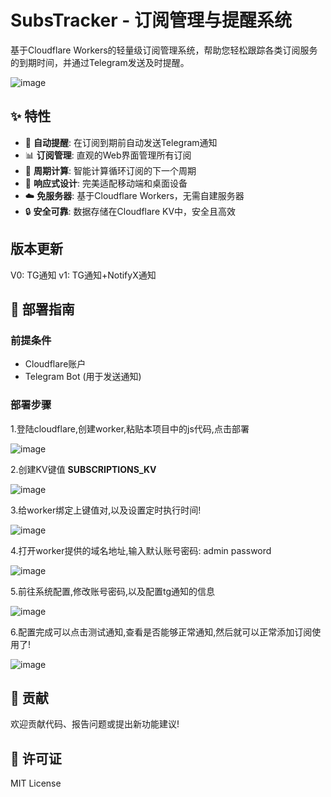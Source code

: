 # SubsTracker - 订阅管理与提醒系统

基于Cloudflare Workers的轻量级订阅管理系统，帮助您轻松跟踪各类订阅服务的到期时间，并通过Telegram发送及时提醒。

![image](https://github.com/user-attachments/assets/22ff1592-7836-4f73-aa13-24e9d43d7064)


## ✨ 特性

- 🔔 **自动提醒**: 在订阅到期前自动发送Telegram通知
- 📊 **订阅管理**: 直观的Web界面管理所有订阅
- 🔄 **周期计算**: 智能计算循环订阅的下一个周期
- 📱 **响应式设计**: 完美适配移动端和桌面设备
- ☁️ **免服务器**: 基于Cloudflare Workers，无需自建服务器
- 🔒 **安全可靠**: 数据存储在Cloudflare KV中，安全且高效

## 版本更新
V0: TG通知
v1: TG通知+NotifyX通知

## 🚀 部署指南

### 前提条件

- Cloudflare账户
- Telegram Bot (用于发送通知)

### 部署步骤

1.登陆cloudflare,创建worker,粘贴本项目中的js代码,点击部署

![image](https://github.com/user-attachments/assets/ff4ac794-01e1-4916-b226-1f4f604dcbd3)


2.创建KV键值 **SUBSCRIPTIONS_KV**

![image](https://github.com/user-attachments/assets/c9ebaf3e-6015-4400-bb0a-1a55fd5e14d2)


3.给worker绑定上键值对,以及设置定时执行时间!

![image](https://github.com/user-attachments/assets/25b663b3-8e8e-4386-a499-9b6bf12ead76)


4.打开worker提供的域名地址,输入默认账号密码: admin  password

![image](https://github.com/user-attachments/assets/5dac1ce0-43a3-4642-925c-d9cf21076454)


5.前往系统配置,修改账号密码,以及配置tg通知的信息

![image](https://github.com/user-attachments/assets/f6db2089-28a1-439d-9de0-412ee4b2807f)


6.配置完成可以点击测试通知,查看是否能够正常通知,然后就可以正常添加订阅使用了!

![image](https://github.com/user-attachments/assets/af530379-332c-4482-9e6e-229a9e24775e)




## 🤝 贡献

欢迎贡献代码、报告问题或提出新功能建议!

## 📜 许可证

MIT License

